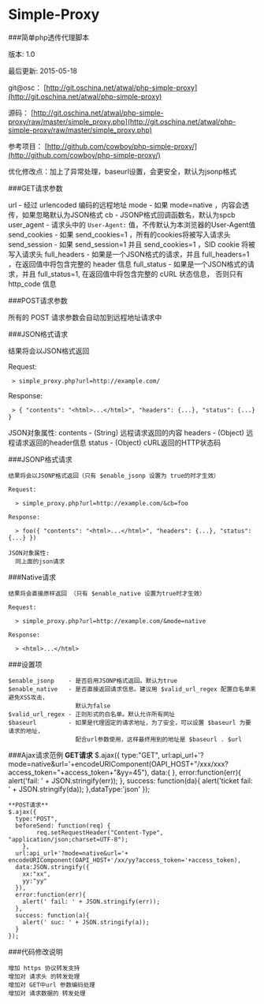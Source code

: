# Simple-Proxy

###简单php透传代理脚本

版本: 1.0

最后更新: 2015-05-18

git@osc：   [http://git.oschina.net/atwal/php-simple-proxy](http://git.oschina.net/atwal/php-simple-proxy)

源码：      [http://git.oschina.net/atwal/php-simple-proxy/raw/master/simple_proxy.php](http://git.oschina.net/atwal/php-simple-proxy/raw/master/simple_proxy.php)

参考项目：  [http://github.com/cowboy/php-simple-proxy/](http://github.com/cowboy/php-simple-proxy/)

优化修改点：加上了异常处理，baseurl设置，会更安全，默认为jsonp格式

###GET请求参数

   url            - 经过 urlencoded 编码的远程地址
   mode           - 如果 mode=native ，内容会透传，如果忽略默认为JSON格式
   cb             - JSONP格式回调函数名，默认为spcb
   user_agent     - 请求头中的 `User-Agent:` 值，不传默认为本浏览器的User-Agent值
   send_cookies   - 如果 send_cookies=1 ，所有的cookies将被写入请求头
   send_session   - 如果 send_session=1 并且 send_cookies=1 ，SID cookie 将被写入请求头
   full_headers   - 如果是一个JSON格式的请求，并且 full_headers=1 ，在返回值中将包含完整的 header 信息
   full_status    - 如果是一个JSON格式的请求，并且 full_status=1, 在返回值中将包含完整的 cURL 状态信息，
                    否则只有 http_code 信息

###POST请求参数

   所有的 POST 请求参数会自动加到远程地址请求中

###JSON格式请求

   结果将会以JSON格式返回

   Request:

     > simple_proxy.php?url=http://example.com/

   Response:

     > { "contents": "<html>...</html>", "headers": {...}, "status": {...} }

   JSON对象属性:
     contents - (String) 远程请求返回的内容
     headers - (Object) 远程请求返回的header信息
     status - (Object) cURL返回的HTTP状态码

###JSONP格式请求

    结果将会以JSONP格式返回（只有 $enable_jsonp 设置为 true的时才生效）

    Request:

      > simple_proxy.php?url=http://example.com/&cb=foo

    Response:

      > foo({ "contents": "<html>...</html>", "headers": {...}, "status": {...} })

    JSON对象属性:
      同上面的json请求

###Native请求

    结果将会直接原样返回 （只有 $enable_native 设置为true时才生效）

    Request:

      > simple_proxy.php?url=http://example.com/&mode=native

    Response:

      > <html>...</html>

###设置项

    $enable_jsonp    - 是否启用JSONP格式返回。默认为true
    $enable_native   - 是否直接返回请求信息。建议用 $valid_url_regex 配置白名单来避免XSS攻击，
                       默认为false
    $valid_url_regex - 正则形式的白名单。默认允许所有网址
    $baseurl         - 如果是代理固定的请求地址，为了安全，可以设置 $baseurl 为要请求的地址，
                       配合url参数使用，这样最终用到的地址是 $baseurl . $url


###Ajax请求范例
    **GET请求**
    $.ajax({
        type:"GET",
        url:api_url+'?mode=native&url='+encodeURIComponent(OAPI_HOST+"/xxx/xxx?access_token="+access_token+"&yy=45"),
        data:{
        },
      error:function(err){
        alert('fail: ' + JSON.stringify(err));
      },
        success: function(da){
          alert('ticket fail: ' + JSON.stringify(da));
        },dataType:'json'
      }); 


    **POST请求**
    $.ajax({
      type:"POST",
      beforeSend: function(req) {
            req.setRequestHeader("Content-Type", "application/json;charset=UTF-8");
        },
      url:api_url+'?mode=native&url='+ encodeURIComponent(OAPI_HOST+'/xx/yy?access_token='+access_token),
      data:JSON.stringify({
        xx:"xx",
        yy:"yy"
      }),
      error:function(err){
        alert(' fail: ' + JSON.stringify(err));
      },
      success: function(a){
        alert(' suc: ' + JSON.stringify(a));
      }
    });


###代码修改说明
  
    增加 https 协议转发支持
    增加对 请求头 的转发处理
    增加对 GET中url 参数编码处理
    增加对 请求数据的 转发处理
